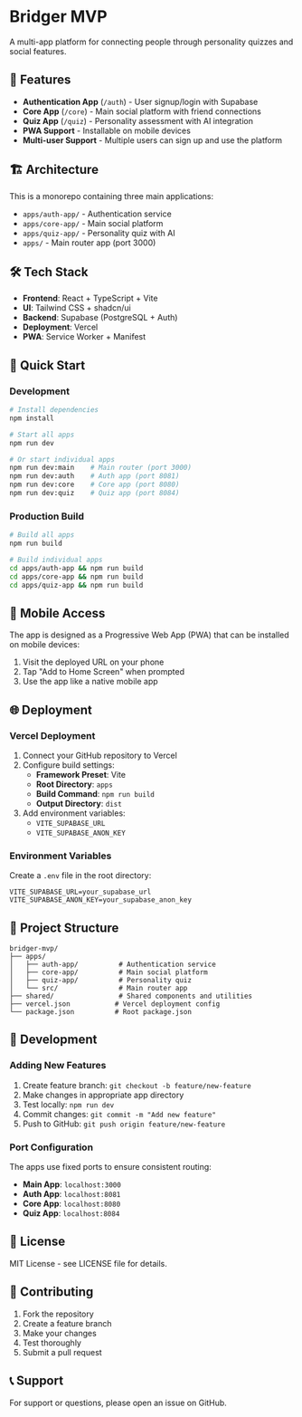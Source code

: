 # Bridger MVP

A multi-app platform for connecting people through personality quizzes and social features.

## 🚀 Features

- **Authentication App** (`/auth`) - User signup/login with Supabase
- **Core App** (`/core`) - Main social platform with friend connections
- **Quiz App** (`/quiz`) - Personality assessment with AI integration
- **PWA Support** - Installable on mobile devices
- **Multi-user Support** - Multiple users can sign up and use the platform

## 🏗️ Architecture

This is a monorepo containing three main applications:

- `apps/auth-app/` - Authentication service
- `apps/core-app/` - Main social platform
- `apps/quiz-app/` - Personality quiz with AI
- `apps/` - Main router app (port 3000)

## 🛠️ Tech Stack

- **Frontend**: React + TypeScript + Vite
- **UI**: Tailwind CSS + shadcn/ui
- **Backend**: Supabase (PostgreSQL + Auth)
- **Deployment**: Vercel
- **PWA**: Service Worker + Manifest

## 🚀 Quick Start

### Development

```bash
# Install dependencies
npm install

# Start all apps
npm run dev

# Or start individual apps
npm run dev:main    # Main router (port 3000)
npm run dev:auth    # Auth app (port 8081)
npm run dev:core    # Core app (port 8080)
npm run dev:quiz    # Quiz app (port 8084)
```

### Production Build

```bash
# Build all apps
npm run build

# Build individual apps
cd apps/auth-app && npm run build
cd apps/core-app && npm run build
cd apps/quiz-app && npm run build
```

## 📱 Mobile Access

The app is designed as a Progressive Web App (PWA) that can be installed on mobile devices:

1. Visit the deployed URL on your phone
2. Tap "Add to Home Screen" when prompted
3. Use the app like a native mobile app

## 🌐 Deployment

### Vercel Deployment

1. Connect your GitHub repository to Vercel
2. Configure build settings:
   - **Framework Preset**: Vite
   - **Root Directory**: `apps`
   - **Build Command**: `npm run build`
   - **Output Directory**: `dist`
3. Add environment variables:
   - `VITE_SUPABASE_URL`
   - `VITE_SUPABASE_ANON_KEY`

### Environment Variables

Create a `.env` file in the root directory:

```env
VITE_SUPABASE_URL=your_supabase_url
VITE_SUPABASE_ANON_KEY=your_supabase_anon_key
```

## 📁 Project Structure

```
bridger-mvp/
├── apps/
│   ├── auth-app/          # Authentication service
│   ├── core-app/          # Main social platform
│   ├── quiz-app/          # Personality quiz
│   └── src/               # Main router app
├── shared/                # Shared components and utilities
├── vercel.json           # Vercel deployment config
└── package.json          # Root package.json
```

## 🔧 Development

### Adding New Features

1. Create feature branch: `git checkout -b feature/new-feature`
2. Make changes in appropriate app directory
3. Test locally: `npm run dev`
4. Commit changes: `git commit -m "Add new feature"`
5. Push to GitHub: `git push origin feature/new-feature`

### Port Configuration

The apps use fixed ports to ensure consistent routing:

- **Main App**: `localhost:3000`
- **Auth App**: `localhost:8081`
- **Core App**: `localhost:8080`
- **Quiz App**: `localhost:8084`

## 📄 License

MIT License - see LICENSE file for details.

## 🤝 Contributing

1. Fork the repository
2. Create a feature branch
3. Make your changes
4. Test thoroughly
5. Submit a pull request

## 📞 Support

For support or questions, please open an issue on GitHub. 